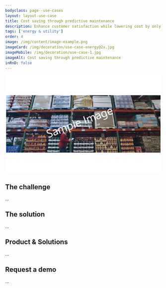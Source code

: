 ```yaml
---
bodyclass: page--use-cases
layout: layout-use-case
title: Cost saving through predictive maintenance
description: Enhance customer satisfaction while lowering cost by only replacing parts that need replacing and maintaining assets driven by maintenance history and inventory.
tags: ['energy & utility']
order: 4
image: /img/content/image-example.png
imageCard: /img/decoration/use-case-energy@2x.jpg
imageMobile: /img/decoration/use-case-1.jpg
imageAlt: Cost saving through predictive maintenance
inRnD: false
---
```

![Cost saving through predictive maintenance](/img/sample-usecase.png)

## The challenge

...

## The solution

...

## Product & Solutions

...

## Request a demo

...
